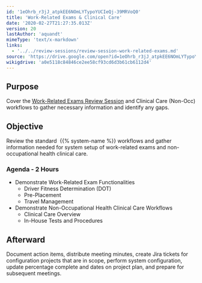 ```yaml
---
id: '1eOhrb_r3jJ_atpkEE6NOmLYTypoYUCIeQj-39MRVoQ0'
title: 'Work-Related Exams & Clinical Care'
date: '2020-02-27T21:27:35.013Z'
version: 20
lastAuthor: 'aquandt'
mimeType: 'text/x-markdown'
links:
  - '../../review-sessions/review-session-work-related-exams.md'
source: 'https://drive.google.com/open?id=1eOhrb_r3jJ_atpkEE6NOmLYTypoYUCIeQj-39MRVoQ0'
wikigdrive: 'a0e5118c84846ce2ee58cf93cd6d3b61cb6112d4'
---
```

## Purpose

Cover the [Work-Related Exams Review Session](../../review-sessions/review-session-work-related-exams.md) and Clinical Care (Non-Occ) workflows to gather necessary information and identify any gaps.

## Objective

Review the standard  {{% system-name %}} workflows and gather information needed for system setup of work-related exams and non-occupational health clinical care.

### Agenda - 2 Hours

* Demonstrate Work-Related Exam Functionalities
    * Driver Fitness Determination (DOT)
    * Pre-Placement
    * Travel Management
* Demonstrate Non-Occupational Health Clinical Care Workflows
    * Clinical Care Overview
    * In-House Tests and Procedures

## Afterward

Document action items, distribute meeting minutes, create Jira tickets for configuration projects that are in scope, perform system configuration, update percentage complete and dates on project plan, and prepare for subsequent meetings.
